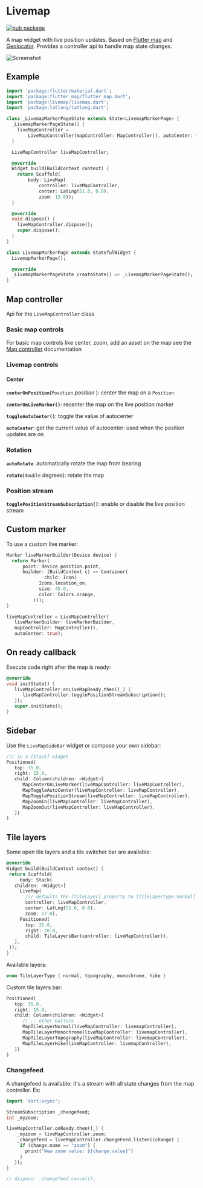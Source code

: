 # Livemap

[![pub package](https://img.shields.io/pub/v/livemap.svg)](https://pub.dartlang.org/packages/livemap)

A map widget with live position updates. Based on [Flutter map](https://github.com/johnpryan/flutter_map) and [Geolocator](https://github.com/BaseflowIT/flutter-geolocator). Provides a controller api to handle map state changes.

![Screenshot](screenshot.gif)

## Example

   ```dart
   import 'package:flutter/material.dart';
   import 'package:flutter_map/flutter_map.dart';
   import 'package:livemap/livemap.dart';
   import 'package:latlong/latlong.dart';
   
   class _LivemapMarkerPageState extends State<LivemapMarkerPage> {
     _LivemapMarkerPageState() {
       liveMapController =
           LiveMapController(mapController: MapController(), autoCenter: true);
     }
   
     LiveMapController liveMapController;
   
     @override
     Widget build(BuildContext context) {
       return Scaffold(
           body: LiveMap(
               controller: liveMapController,
               center: LatLng(51.0, 0.0),
               zoom: 13.0));
     }
   
     @override
     void dispose() {
       liveMapController.dispose();
       super.dispose();
     }
   }
   
   class LivemapMarkerPage extends StatefulWidget {
     LivemapMarkerPage();
   
     @override
     _LivemapMarkerPageState createState() => _LivemapMarkerPageState();
   }
   ```

## Map controller

Api for the `LiveMapController` class

### Basic map controls

For basic map controls like center, zoom, add an asset on the map see the
[Map controller](https://github.com/synw/map_controller) documentation

### Livemap controls

#### Center

**`centerOnPosition`**(`Position` *position* ): center the map on a `Position`

**`centerOnLiveMarker()`**: recenter the map on the live position marker

**`toggleAutoCenter()`**: toggle the value of autocenter

**`autoCenter`**: get the current value of autocenter: used when the position updates are on

### Rotation

**`autoRotate`**: automatically rotate the map from bearing

**`rotate`**(`double` degrees): rotate the map

### Position stream

**`togglePositionStreamSubscription()`**: enable or disable the live position stream

## Custom marker

To use a custom live marker:

   ```dart
   Marker liveMarkerBuilder(Device device) {
     return Marker(
         point: device.position.point,
         builder: (BuildContext c) => Container(
                 child: Icon(
               Icons.location_on,
               size: 45.0,
               color: Colors.orange,
             )));
   }

   liveMapController = LiveMapController(
      liveMarkerBuilder: liveMarkerBuilder,
      mapController: MapController(),
      autoCenter: true);
   ```

## On ready callback

Execute code right after the map is ready:

   ```dart
   @override
   void initState() {
      liveMapController.onLiveMapReady.then((_) {
         liveMapController.togglePositionStreamSubscription();
      });
      super.initState();
   }
   ```

## Sidebar

Use the `LiveMapSideBar` widget or compose your own sidebar:

   ```dart
   /// in a [Stack] widget
   Positioned(
      top: 35.0,
      right: 15.0,
      child: Column(children: <Widget>[
         MapCenterOnLiveMarker(liveMapController: liveMapController),
         MapToggleAutoCenter(liveMapController: liveMapController),
         MapTogglePositionStream(liveMapController: liveMapController),
         MapZoomIn(liveMapController: liveMapController),
         MapZoomOut(liveMapController: liveMapController),
      ])
   )
   ```

## Tile layers

Some open tile layers and a tile switcher bar are available:

   ```dart
  @override
  Widget build(BuildContext context) {
    return Scaffold(
        body: Stack(
      children: <Widget>[
        LiveMap(
          /// defaults the [tileLayer] property to [TileLayerType.normal]
          controller: liveMapController,
          center: LatLng(51.0, 0.0),
          zoom: 17.0),
        Positioned(
          top: 35.0,
          right: 20.0,
          child: TileLayersBar(controller: liveMapController)),
      ],
    ));
  }
   ```

Available layers:

   ```dart
   enum TileLayerType { normal, topography, monochrome, hike }
   ```

Custom tile layers bar:

   ```dart
   Positioned(
      top: 35.0,
      right: 15.0,
      child: Column(children: <Widget>[
         // .. other buttons
         MapTileLayerNormal(liveMapController: livemapController),
         MapTileLayerMonochrome(liveMapController: livemapController),
         MapTileLayerTopography(liveMapController: livemapController),
         MapTileLayerHike(liveMapController: livemapController),
      ])
   )
   ```

### Changefeed

A changefeed is available: it's a stream with all state changes from the map controller. Ex:

   ```dart
   import 'dart:async';

   StreamSubscription _changefeed;
   int _myzoom;

   liveMapController.onReady.then((_) {
       _myzoom = liveMapController.zoom;
       _changefeed = liveMapController.changeFeed.listen((change) {
        if (change.name == "zoom") {
          print("New zoom value: ${change.value}")
        }
      });
   }

   // dispose: _changefeed.cancel();
   ```
